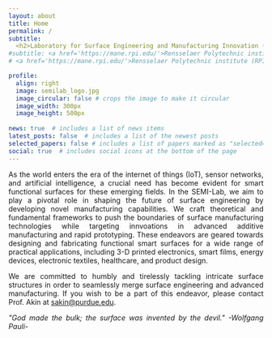 ```yaml
---
layout: about
title: Home
permalink: /
subtitle: 
  <h2>Laboratory for Surface Engineering and Manufacturing Innovation (SEMI) </h2>
#subtitle: <a href='https://mane.rpi.edu/'>Rensselaer Polytechnic institute (RPI)</a>. Troy. NY, 12180
# <a href='https://mane.rpi.edu/'>Rensselaer Polytechnic institute (RPI)</a>. Troy. NY, 12180

profile:
  align: right
  image: semilab_logo.jpg
  image_circular: false # crops the image to make it circular
  image_width: 300px
  image_height: 500px
     
news: true  # includes a list of news items
latest_posts: false  # includes a list of the newest posts
selected_papers: false # includes a list of papers marked as "selected={true}"
social: true  # includes social icons at the bottom of the page
---
```


<style>
  .justified-text {
    text-align: justify;
  }
</style>

<body>

<p class="justified-text">
  As the world enters the era of the internet of things (IoT), sensor networks, and artificial intelligence, a crucial need has become evident for smart functional surfaces for these emerging fields. In the SEMI-Lab, we aim to play a pivotal role in shaping the future of surface engineering by developing novel manufacturing capabilities. We craft theoretical and fundamental frameworks to push the boundaries of surface manufacturing technologies while targeting innvoations in advanced additive manufacturing and rapid prototyping. These endeavors are geared towards designing and fabricating functional smart surfaces for a wide range of practical applications, including 3-D printed electronics, smart films, energy devices, electronic textiles, healthcare, and product design. 
<p class="justified-text">


<p class="justified-text">
  We are committed to humbly and tirelessly tackling intricate surface structures in order to seamlessly merge surface engineering and advanced manufacturing. If you wish to be a part of this endeavor, please contact Prof. Akin at <a href="mailto:sakin@purdue.edu">sakin@purdue.edu</a>. </p>  
  <p class="justified-text">
  <i>"God made the bulk; the surface was invented by the devil."</i> <i>-Wolfgang Pauli-</i>
  </p>  